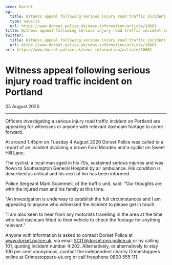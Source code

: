 ```yaml
area: Dorset
og:
  title: Witness appeal following serious injury road traffic incident on Portland
  type: website
  url: https://www.dorset.police.uk/news-information/article/10601
title: Witness appeal following serious injury road traffic incident on Portland |
twitter:
  title: Witness appeal following serious injury road traffic incident on Portland
  url: https://www.dorset.police.uk/news-information/article/10601
url: https://www.dorset.police.uk/news-information/article/10601
```

# Witness appeal following serious injury road traffic incident on Portland

05 August 2020

* * *

Officers investigating a serious injury road traffic incident on Portland are appealing for witnesses or anyone with relevant dashcam footage to come forward.

At around 1.45pm on Tuesday 4 August 2020 Dorset Police was called to a report of an incident involving a brown Ford Mondeo and a cyclist on Sweet Hill Lane.

The cyclist, a local man aged in his 70s, sustained serious injuries and was flown to Southampton General Hospital by air ambulance. His condition is described as critical and his next of kin has been informed.

Police Sergeant Mark Scammell, of the traffic unit, said: "Our thoughts are with the injured man and his family at this time.

"An investigation is underway to establish the full circumstances and I am appealing to anyone who witnessed the incident to please get in touch.

"I am also keen to hear from any motorists travelling in the area at the time who had dashcam fitted to their vehicle to check the footage for anything relevant."

Anyone with information is asked to contact Dorset Police at www.dorset.police.uk, via email SCIT@dorset.pnn.police.uk or by calling 101, quoting incident number 4:202. Alternatively, or alternatively to stay 100 per cent anonymous, contact the independent charity Crimestoppers online at Crimestoppers-uk.org or call freephone 0800 555 111.
